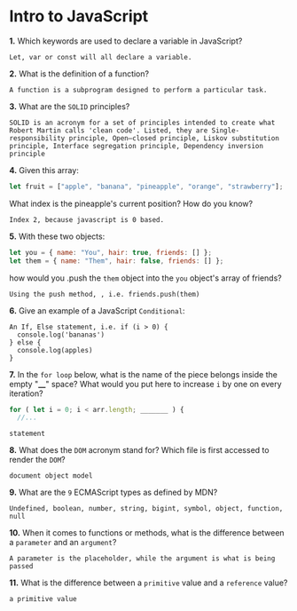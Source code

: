 # Intro to JavaScript

**1.** Which keywords are used to declare a variable in JavaScript?

<!-- enter you answer in the space below -->

```
Let, var or const will all declare a variable.
```

**2.** What is the definition of a function?

<!-- enter you answer in the space below -->

```
A function is a subprogram designed to perform a particular task.
```

**3.** What are the `SOLID` principles?

<!-- enter you answer in the space below -->

```
SOLID is an acronym for a set of principles intended to create what Robert Martin calls 'clean code'. Listed, they are Single-responsibility principle, Open–closed principle, Liskov substitution principle, Interface segregation principle, Dependency inversion principle
```

**4.** Given this array:

```js
let fruit = ["apple", "banana", "pineapple", "orange", "strawberry"];
```

What index is the pineapple's current position? How do you know?

<!-- enter you answer in the space below -->

```
Index 2, because javascript is 0 based.
```

**5.** With these two objects:

```js
let you = { name: "You", hair: true, friends: [] };
let them = { name: "Them", hair: false, friends: [] };
```

how would you .push the `them` object into the `you` object's array of friends?

<!-- enter you answer in the space below -->

```
Using the push method, , i.e. friends.push(them)
```

**6.** Give an example of a JavaScript `Conditional`:

<!-- enter you answer in the space below -->

```
An If, Else statement, i.e. if (i > 0) {
  console.log('bananas')
} else {
  console.log(apples)
}
```

**7.** In the `for loop` below, what is the name of the piece belongs inside the empty "**\_\_**" space? What would you put here to increase `i` by one on every iteration?

```js
for ( let i = 0; i < arr.length; _______ ) {
  //...
```

<!-- enter you answer in the space below -->

```
statement
```

**8.** What does the `DOM` acronym stand for? Which file is first accessed to render the `DOM`?

<!-- enter you answer in the space below -->

```
document object model
```

**9.** What are the `9` ECMAScript types as defined by MDN?

<!-- enter you answer in the space below -->

```
Undefined, boolean, number, string, bigint, symbol, object, function, null
```

**10.** When it comes to functions or methods, what is the difference between a `parameter` and an `argument`?

<!-- enter you answer in the space below -->

```
A parameter is the placeholder, while the argument is what is being passed
```

**11.** What is the difference between a `primitive` value and a `reference` value?

<!-- enter you answer in the space below -->

```
a primitive value
```
